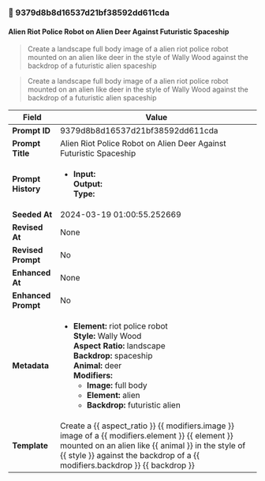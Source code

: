 

### 📜 9379d8b8d16537d21bf38592dd611cda

#### Alien Riot Police Robot on Alien Deer Against Futuristic Spaceship

> Create a landscape full body image of a alien riot police robot mounted on an alien like deer in the style of Wally Wood against the backdrop of a futuristic alien spaceship

> Create a landscape full body image of a alien riot police robot mounted on an alien like deer in the style of Wally Wood against the backdrop of a futuristic alien spaceship

| Field          | Value                                                                                                                                                                      |
|----------------|----------------------------------------------------------------------------------------------------------------------------------------------------------------------------|
| **Prompt ID**  | 9379d8b8d16537d21bf38592dd611cda                                                                                                                                                            |
| **Prompt Title**  | Alien Riot Police Robot on Alien Deer Against Futuristic Spaceship                                                                                                                                                            |
| **Prompt History** | <ul><li>**Input:**  <br> **Output:**  <br> **Type:** </li></ul> |
| **Seeded At** | 2024-03-19 01:00:55.252669                                                                                                                                                   |
| **Revised At** | None                                                                                                                                                   |
| **Revised Prompt** | No                                                                                                                                                                      |
| **Enhanced At** | None                                                                                                                                                  |
| **Enhanced Prompt** | No                                                                                                                                                                    |
| **Metadata**   | <ul><li>**Element:** riot police robot <br> **Style:** Wally Wood <br> **Aspect Ratio:** landscape <br> **Backdrop:** spaceship <br> **Animal:** deer <br> **Modifiers:**<ul><li>**Image:** full body</li><li>**Element:** alien</li><li>**Backdrop:** futuristic alien</li></ul></li></ul> |
| **Template**   | Create a {{ aspect_ratio }} {{ modifiers.image }} image of a {{ modifiers.element }} {{ element }} mounted on an alien like {{ animal }} in the style of {{ style }} against the backdrop of a {{ modifiers.backdrop }} {{ backdrop }}                                                                                                                                           |



